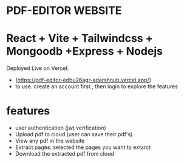 # PDF-EDITOR WEBSITE
# React + Vite + Tailwindcss + Mongoodb +Express + Nodejs 



Deployed Live on Vercel:

- (https://pdf-editor-edbu26agr-adarshnub.vercel.app/)
- to use. create an account first , then login to explore the features

# features
- user authentication (jwt verification)
- Upload pdf to cloud (user can save their pdf's)
- View any pdf in the website
- Extract pages: selected the pages you want to extarct
- Download the extracted pdf from cloud 
